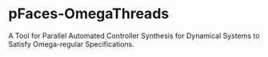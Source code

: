 # pFaces-OmegaThreads
A Tool for Parallel Automated Controller Synthesis for Dynamical Systems to Satisfy Omega-regular Specifications.
